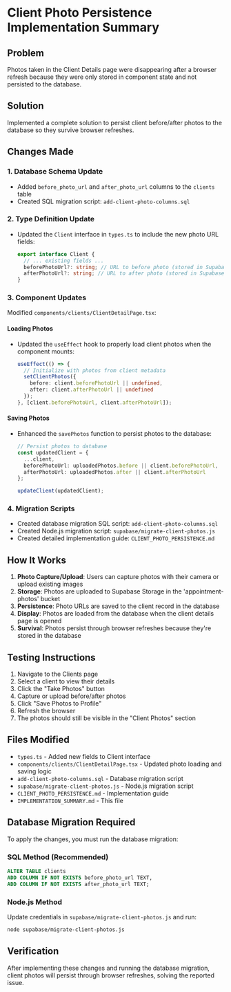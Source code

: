 # Client Photo Persistence Implementation Summary

## Problem
Photos taken in the Client Details page were disappearing after a browser refresh because they were only stored in component state and not persisted to the database.

## Solution
Implemented a complete solution to persist client before/after photos to the database so they survive browser refreshes.

## Changes Made

### 1. Database Schema Update
- Added `before_photo_url` and `after_photo_url` columns to the `clients` table
- Created SQL migration script: `add-client-photo-columns.sql`

### 2. Type Definition Update
- Updated the `Client` interface in `types.ts` to include the new photo URL fields:
  ```typescript
  export interface Client {
    // ... existing fields ...
    beforePhotoUrl?: string; // URL to before photo (stored in Supabase Storage)
    afterPhotoUrl?: string; // URL to after photo (stored in Supabase Storage)
  }
  ```

### 3. Component Updates
Modified `components/clients/ClientDetailPage.tsx`:

#### Loading Photos
- Updated the `useEffect` hook to properly load client photos when the component mounts:
  ```typescript
  useEffect(() => {
    // Initialize with photos from client metadata
    setClientPhotos({
      before: client.beforePhotoUrl || undefined,
      after: client.afterPhotoUrl || undefined
    });
  }, [client.beforePhotoUrl, client.afterPhotoUrl]);
  ```

#### Saving Photos
- Enhanced the `savePhotos` function to persist photos to the database:
  ```typescript
  // Persist photos to database
  const updatedClient = {
    ...client,
    beforePhotoUrl: uploadedPhotos.before || client.beforePhotoUrl,
    afterPhotoUrl: uploadedPhotos.after || client.afterPhotoUrl
  };
  
  updateClient(updatedClient);
  ```

### 4. Migration Scripts
- Created database migration SQL script: `add-client-photo-columns.sql`
- Created Node.js migration script: `supabase/migrate-client-photos.js`
- Created detailed implementation guide: `CLIENT_PHOTO_PERSISTENCE.md`

## How It Works

1. **Photo Capture/Upload**: Users can capture photos with their camera or upload existing images
2. **Storage**: Photos are uploaded to Supabase Storage in the 'appointment-photos' bucket
3. **Persistence**: Photo URLs are saved to the client record in the database
4. **Display**: Photos are loaded from the database when the client details page is opened
5. **Survival**: Photos persist through browser refreshes because they're stored in the database

## Testing Instructions

1. Navigate to the Clients page
2. Select a client to view their details
3. Click the "Take Photos" button
4. Capture or upload before/after photos
5. Click "Save Photos to Profile"
6. Refresh the browser
7. The photos should still be visible in the "Client Photos" section

## Files Modified

- `types.ts` - Added new fields to Client interface
- `components/clients/ClientDetailPage.tsx` - Updated photo loading and saving logic
- `add-client-photo-columns.sql` - Database migration script
- `supabase/migrate-client-photos.js` - Node.js migration script
- `CLIENT_PHOTO_PERSISTENCE.md` - Implementation guide
- `IMPLEMENTATION_SUMMARY.md` - This file

## Database Migration Required

To apply the changes, you must run the database migration:

### SQL Method (Recommended)
```sql
ALTER TABLE clients 
ADD COLUMN IF NOT EXISTS before_photo_url TEXT,
ADD COLUMN IF NOT EXISTS after_photo_url TEXT;
```

### Node.js Method
Update credentials in `supabase/migrate-client-photos.js` and run:
```bash
node supabase/migrate-client-photos.js
```

## Verification

After implementing these changes and running the database migration, client photos will persist through browser refreshes, solving the reported issue.
